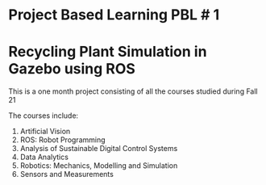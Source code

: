 # Project Based Learning PBL # 1

# Recycling Plant Simulation in Gazebo using ROS

This is a one month project consisting of all the courses studied during Fall 21

The courses include:
1. Artificial Vision
2. ROS: Robot Programming
3. Analysis of Sustainable Digital Control Systems
4. Data Analytics
5. Robotics: Mechanics, Modelling and Simulation
6. Sensors and Measurements

